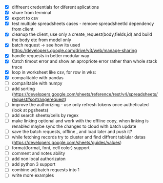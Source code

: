 - [x] diffreent credentials for diferent aplications
- [x] share from terminal
- [x] export to csv
- [x] test multiple spreadsheets cases - remove spreadsheetId dependency from client
- [x] cleanup the client, use only a create_request(body,fields,id) and build the body etc from model only 
- [x] batch request -> see how its used https://developers.google.com/drive/v3/web/manage-sharing
- [x] handle requests in better modular way 
- [x] Catch timout error and show an apropriote error rather than whole stack trace
- [x] loop in worksheet like csv, for row in wks:
- [x] compalitable with pandas
- [ ] compalitable with numpy
- [ ] add sorting (https://developers.google.com/sheets/reference/rest/v4/spreadsheets/request#sortrangerequest)
- [ ] improve the authorizing - use only refresh tokens once autheticated (look at pgsheets)
- [ ] add search sheets/cells by regex
- [ ] make linking optional and work with the offline copy, when linking is renabled maybe sync the changes to cloud with batch update
- [ ] save the batch requests, offline , and load later and push it?
- [ ] while fetching records try to cluster and find diffrent tablular datas (https://developers.google.com/sheets/guides/values)
- [ ] format(format, font, cell color) support
- [ ] comment and notes ability
- [ ] add non local authorizaton
- [ ] add python 3 support
- [ ] combine adj batch requests into 1
- [ ] write more examples
